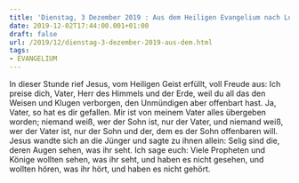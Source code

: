 ```yaml
---
title: 'Dienstag, 3 Dezember 2019 : Aus dem Heiligen Evangelium nach Lukas - Lk 10,21-24.'
date: 2019-12-02T17:44:00.001+01:00
draft: false
url: /2019/12/dienstag-3-dezember-2019-aus-dem.html
tags: 
- EVANGELIUM
---
```


In dieser Stunde rief Jesus, vom Heiligen Geist erfüllt, voll Freude aus: Ich preise dich, Vater, Herr des Himmels und der Erde, weil du all das den Weisen und Klugen verborgen, den Unmündigen aber offenbart hast. Ja, Vater, so hat es dir gefallen. Mir ist von meinem Vater alles übergeben worden; niemand weiß, wer der Sohn ist, nur der Vater, und niemand weiß, wer der Vater ist, nur der Sohn und der, dem es der Sohn offenbaren will. Jesus wandte sich an die Jünger und sagte zu ihnen allein: Selig sind die, deren Augen sehen, was ihr seht. Ich sage euch: Viele Propheten und Könige wollten sehen, was ihr seht, und haben es nicht gesehen, und wollten hören, was ihr hört, und haben es nicht gehört.